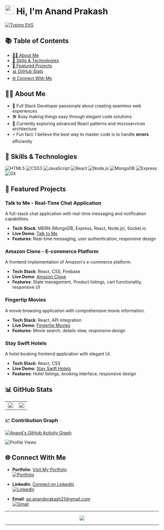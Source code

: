 # <img src="https://media.giphy.com/media/hvRJCLFzcasrR4ia7z/giphy.gif" width="30px"> Hi, I'm Anand Prakash

[![Typing SVG](https://readme-typing-svg.herokuapp.com?font=Fira+Code&pause=1000&width=435&lines=Full+Stack+Developer;Building+innovative+web+solutions;Making+things+easy+through+code)](https://git.io/typing-svg)

## 📚 Table of Contents

- [👨‍💻 About Me](#-about-me)
- [🔧 Skills & Technologies](#-skills--technologies)
- [🚀 Featured Projects](#-featured-projects)
- [📊 GitHub Stats](#-github-stats)
- [🌐 Connect With Me](#-connect-with-me)

## 👨‍💻 About Me

- 🚀 Full Stack Developer passionate about creating seamless web experiences
- 🛠️ Busy making things easy through elegant code solutions
- 🌱 Currently exploring advanced React patterns and microservices architecture
- ⚡ Fun fact: I believe the best way to master code is to handle **errors** efficiently

## 🔧 Skills & Technologies

![HTML5](https://img.shields.io/badge/-HTML5-E34F26?style=flat-square&logo=html5&logoColor=white)
![CSS3](https://img.shields.io/badge/-CSS3-1572B6?style=flat-square&logo=css3&logoColor=white)
![JavaScript](https://img.shields.io/badge/-JavaScript-F7DF1E?style=flat-square&logo=javascript&logoColor=black)
![React](https://img.shields.io/badge/-React-61DAFB?style=flat-square&logo=react&logoColor=black)
![Node.js](https://img.shields.io/badge/-Node.js-339933?style=flat-square&logo=Node.js&logoColor=white)
![MongoDB](https://img.shields.io/badge/-MongoDB-47A248?style=flat-square&logo=mongodb&logoColor=white)
![Express](https://img.shields.io/badge/-Express-000000?style=flat-square&logo=express&logoColor=white)
![Git](https://img.shields.io/badge/-Git-F05032?style=flat-square&logo=git&logoColor=white)

## 🚀 Featured Projects

### Talk to Me - Real-Time Chat Application

A full-stack chat application with real-time messaging and notification capabilities.

- **Tech Stack**: MERN (MongoDB, Express, React, Node.js), Socket.io
- **Live Demo**: [Talk to Me](https://talk-to-mee.netlify.app/)
- **Features**: Real-time messaging, user authentication, responsive design

### Amazon Clone - E-commerce Platform

A frontend implementation of Amazon's e-commerce platform.

- **Tech Stack**: React, CSS, Firebase
- **Live Demo**: [Amazon Clone](https://amazonclonewebapp.netlify.app/)
- **Features**: State management, Product listings, cart functionality, responsive UI

### Fingertip Movies

A movie browsing application with comprehensive movie information.

- **Tech Stack**: React, API integration
- **Live Demo**: [Fingertip Movies](https://fingertip-movies.netlify.app/)
- **Features**: Movie search, details view, responsive design

### Stay Swift Hotels

A hotel booking frontend application with elegant UI.

- **Tech Stack**: React, CSS
- **Live Demo**: [Stay Swift Hotels](https://stay-swift-anand.netlify.app/)
- **Features**: Hotel listings, booking interface, responsive design

## 📊 GitHub Stats

<table>
  <tr>
    <td align="center" width="50%">
      <img src="https://github-readme-streak-stats.herokuapp.com/?user=anandprakash01&theme=radical" width="100%" />
    </td>
    <td align="center" width="50%">
      <img src="https://github-readme-stats.vercel.app/api/top-langs/?username=anandprakash01&layout=compact&theme=radical" width="100%" />
    </td>
  </tr>
</table>

### 📈 Contribution Graph

[![Anand's GitHub Activity Graph](https://github-readme-activity-graph.vercel.app/graph?username=anandprakash01&theme=react-dark)](https://github.com/anandprakash01)

![Profile Views](https://komarev.com/ghpvc/?username=anandprakash01&color=brightgreen)

## 🌐 Connect With Me

- **Portfolio**: [Visit My Portfolio](https://anand-portfolio.netlify.app/)  
  [![Portfolio](https://img.shields.io/badge/-Portfolio-000000?style=for-the-badge&logo=react&logoColor=white)](https://anand-portfolio.netlify.app/)

- **LinkedIn**: [Connect on LinkedIn](https://www.linkedin.com/in/anandprakash21/)  
  [![LinkedIn](https://img.shields.io/badge/-LinkedIn-0077B5?style=for-the-badge&logo=linkedin&logoColor=white)](https://www.linkedin.com/in/anandprakash21/)

- **Email**: [ap.anandprakash21@gmail.com](mailto:ap.anandprakash21@gmail.com)  
  [![Gmail](https://img.shields.io/badge/-Gmail-D14836?style=for-the-badge&logo=gmail&logoColor=white)](mailto:ap.anandprakash21@gmail.com)

---

<!-- > 📄 "The best way to master code is to handle the **[Error]** efficiently." -->

<div align="center">
  <img src="https://readme-typing-svg.herokuapp.com?font=Fira+Code&pause=1000&color=36BCF7&center=true&width=435&lines=The+best+way+to+master+code;is+to+handle+the+%5BError%5D+efficiently" />
</div>

---
